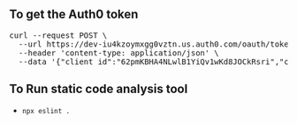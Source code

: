 ## To get the Auth0 token
<pre>
curl --request POST \
  --url https://dev-iu4kzoymxgg0vztn.us.auth0.com/oauth/token \
  --header 'content-type: application/json' \
  --data '{"client_id":"62pmKBHA4NLwlB1YiQv1wKd8JOCkRsri","client_secret":"KShZHULodLIBFXQXBx3CospZQBxhqKyGeCNFLr1EnegfMakE4pNApgodOvcRsqhq","audience":"http://localhost:4000/","grant_type":"client_credentials"}'
</pre>

## To Run static code analysis tool 
- `npx eslint .`